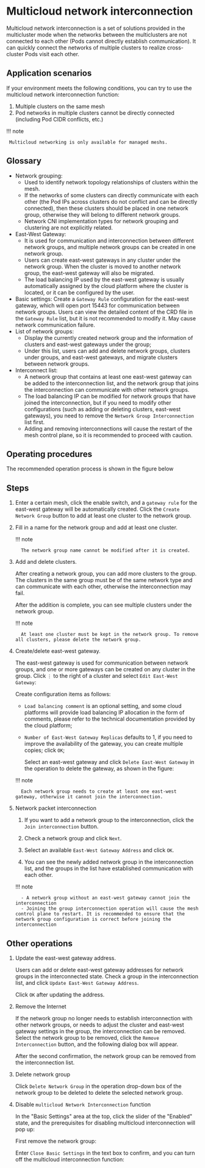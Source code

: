 # Multicloud network interconnection

Multicloud network interconnection is a set of solutions provided in the multicluster mode when the networks between the multiclusters are not connected to each other (Pods cannot directly establish communication). It can quickly connect the networks of multiple clusters to realize cross-cluster Pods visit each other.

## Application scenarios

If your environment meets the following conditions, you can try to use the multicloud network interconnection function:

1. Multiple clusters on the same mesh
2. Pod networks in multiple clusters cannot be directly connected (including Pod CIDR conflicts, etc.)

!!! note

     Multicloud networking is only available for managed meshs.

## Glossary

- Network grouping:
     - Used to identify network topology relationships of clusters within the mesh.
     - If the networks of some clusters can directly communicate with each other (the Pod IPs across clusters do not conflict and can be directly connected), then these clusters should be placed in one network group, otherwise they will belong to different network groups.
     - Network CNI implementation types for network grouping and clustering are not explicitly related.
- East-West Gateway:
     - It is used for communication and interconnection between different network groups, and multiple network groups can be created in one network group.
     - Users can create east-west gateways in any cluster under the network group. When the cluster is moved to another network group, the east-west gateway will also be migrated.
     - The load balancing IP used by the east-west gateway is usually automatically assigned by the cloud platform where the cluster is located, or it can be configured by the user.
- Basic settings: Create a `Gateway Rule` configuration for the east-west gateway, which will open port 15443 for communication between network groups. Users can view the detailed content of the CRD file in the `Gateway Rule` list, but it is not recommended to modify it. May cause network communication failure.
- List of network groups:
     - Display the currently created network group and the information of clusters and east-west gateways under the group;
     - Under this list, users can add and delete network groups, clusters under groups, and east-west gateways, and migrate clusters between network groups.
- Interconnect list:
     - A network group that contains at least one east-west gateway can be added to the interconnection list, and the network group that joins the interconnection can communicate with other network groups.
     - The load balancing IP can be modified for network groups that have joined the interconnection, but if you need to modify other configurations (such as adding or deleting clusters, east-west gateways), you need to remove the `Network Group Interconnection` list first.
     - Adding and removing interconnections will cause the restart of the mesh control plane, so it is recommended to proceed with caution.

## Operating procedures

The recommended operation process is shown in the figure below


## Steps

1. Enter a certain mesh, click the enable switch, and a `gateway rule` for the east-west gateway will be automatically created. Click the `Create Network Group` button to add at least one cluster to the network group.


1. Fill in a name for the network group and add at least one cluster.

     !!! note

         The network group name cannot be modified after it is created.

1. Add and delete clusters.

     After creating a network group, you can add more clusters to the group. The clusters in the same group must be of the same network type and can communicate with each other, otherwise the interconnection may fail.


     After the addition is complete, you can see multiple clusters under the network group.


     !!! note

         At least one cluster must be kept in the network group. To remove all clusters, please delete the network group.

1. Create/delete east-west gateway.

     The east-west gateway is used for communication between network groups, and one or more gateways can be created on any cluster in the group. Click `⋮` to the right of a cluster and select `Edit East-West Gateway`:


     Create configuration items as follows:

     - `Load balancing comment` is an optional setting, and some cloud platforms will provide load balancing IP allocation in the form of comments, please refer to the technical documentation provided by the cloud platform;
     - `Number of East-West Gateway Replicas` defaults to 1, if you need to improve the availability of the gateway, you can create multiple copies; click `OK`;


         Select an east-west gateway and click `Delete East-West Gateway` in the operation to delete the gateway, as shown in the figure:


     !!! note

         Each network group needs to create at least one east-west gateway, otherwise it cannot join the interconnection.

1. Network packet interconnection

     1. If you want to add a network group to the interconnection, click the `Join interconnection` button.

     1. Check a network group and click `Next`.

     1. Select an available `East-West Gateway Address` and click `OK`.

     1. You can see the newly added network group in the interconnection list, and the groups in the list have established communication with each other.

     !!! note

         - A network group without an east-west gateway cannot join the interconnection
         - Joining the group interconnection operation will cause the mesh control plane to restart. It is recommended to ensure that the network group configuration is correct before joining the interconnection

## Other operations

1. Update the east-west gateway address.

     Users can add or delete east-west gateway addresses for network groups in the interconnected state. Check a group in the interconnection list, and click `Update East-West Gateway Address`.

     Click `OK` after updating the address.

1. Remove the Internet

     If the network group no longer needs to establish interconnection with other network groups, or needs to adjust the cluster and east-west gateway settings in the group, the interconnection can be removed.
     Select the network group to be removed, click the `Remove Interconnection` button, and the following dialog box will appear.

     After the second confirmation, the network group can be removed from the interconnection list.

1. Delete network group

     Click `Delete Network Group` in the operation drop-down box of the network group to be deleted to delete the selected network group.

1. Disable `multicloud Network Interconnection` function

     In the "Basic Settings" area at the top, click the slider of the "Enabled" state, and the prerequisites for disabling multicloud interconnection will pop up:


     First remove the network group:

     Enter `Close Basic Settings` in the text box to confirm, and you can turn off the multicloud interconnection function:
